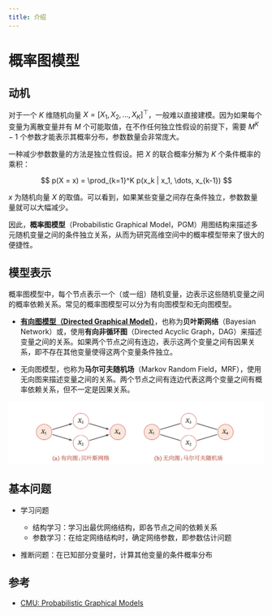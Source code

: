 ```yaml
---
title: 介绍
---
```


# 概率图模型

## 动机

对于一个 $K$ 维随机向量 $X = [X_1, X_2, \dots, X_K]^{\top}$，一般难以直接建模。因为如果每个变量为离散变量并有 $M$ 个可能取值，在不作任何独立性假设的前提下，需要 $M^K -1$ 个参数才能表示其概率分布，参数数量会非常庞大。

一种减少参数数量的方法是独立性假设。把 $X$ 的联合概率分解为 $K$ 个条件概率的乘积：

$$
p(X = x) = \prod_{k=1}^K p(x_k | x_1, \dots, x_{k-1})
$$

$x$ 为随机向量 $X$ 的取值。可以看到，如果某些变量之间存在条件独立，参数数量量就可以大幅减少。

因此，**概率图模型**（Probabilistic Graphical Model，PGM）用图结构来描述多元随机变量之间的条件独立关系，从而为研究高维空间中的概率模型带来了很大的便捷性。


## 模型表示

概率图模型中，每个节点表示一个（或一组）随机变量，边表示这些随机变量之间的概率依赖关系。常见的概率图模型可以分为有向图模型和无向图模型。

- [**有向图模型（Directed Graphical Model）**](/ai/ml/pcg/bayesian-network/)，也称为**贝叶斯网络**（Bayesian Network）或，使用**有向非循环图**（Directed Acyclic Graph，DAG）来描述变量之间的关系。如果两个节点之间有连边，表示这两个变量之间有因果关系，即不存在其他变量使得这两个变量条件独立。

- 无向图模型，也称为**马尔可夫随机场**（Markov Random Field，MRF），使用无向图来描述变量之间的关系。两个节点之间有连边代表这两个变量之间有概率依赖关系，但不一定是因果关系。

![pcg](./img/pcg.png)


## 基本问题

- 学习问题
  - 结构学习：学习出最优网络结构，即各节点之间的依赖关系
  - 参数学习：在给定网络结构时，确定网络参数，即参数估计问题

- 推断问题：在已知部分变量时，计算其他变量的条件概率分布

## 参考

- [CMU: Probabilistic Graphical Models](http://www.cs.cmu.edu/~epxing/Class/10708-17/lecture.html)
